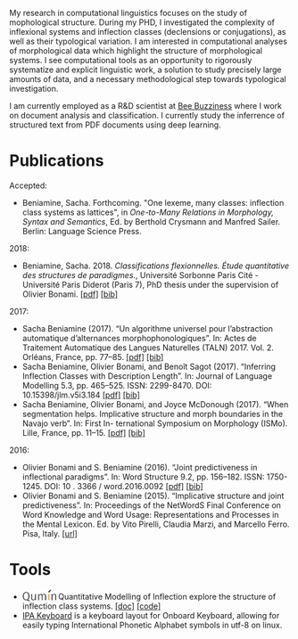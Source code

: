 ---
---


My research in computational linguistics focuses on the study of mophological structure.
During my PHD, I investigated the complexity of inflexional systems and inflection classes (declensions or conjugations),
as well as their typological variation.
I am interested in computational analyses of morphological data which highlight the structure of morphological systems. I see computational tools as an opportunity to rigorously systematize and explicit linguistic work, a solution to study precisely large amounts of data, and a necessary methodological step towards typological investigation.

I am currently employed as a R&D scientist at [Bee Buzziness](http://www.bee-buzziness.) where I work on document analysis and classification. I currently study the inferrence of structured text from PDF documents using deep learning.


# Publications

Accepted:

* Beniamine, Sacha. Forthcoming. "One lexeme, many classes: inflection class systems as lattices", in *One-to-Many Relations in Morphology, Syntax and Semantics*, Ed. by Berthold Crysmann and Manfred Sailer. Berlin: Language Science Press.

2018:

* Beniamine, Sacha. 2018. *Classifications flexionnelles. Étude quantitative des structures de paradigmes.*, Université Sorbonne Paris Cité - Université Paris Diderot (Paris 7), PhD thesis under the supervision of Olivier Bonami. [[pdf]](https://tel.archives-ouvertes.fr/tel-01840448/document) [[bib]](https://tel.archives-ouvertes.fr/tel-01840448v1/bibtex)

2017:

* Sacha Beniamine (2017). “Un algorithme universel pour l’abstraction automatique
d’alternances morphophonologiques”. In: Actes de Traitement Automatique des
Langues Naturelles (TALN) 2017. Vol. 2. Orléans, France, pp. 77–85.
 [[pdf]](https://hal.inria.fr/hal-01615899/document) [[bib]](https://hal.inria.fr/hal-01615899v1/bibtex)
* Sacha Beniamine, Olivier Bonami, and Benoı̂t Sagot (2017). “Inferring Inflection
Classes with Description Length”. In: Journal of Language Modelling 5.3, pp. 465–525. ISSN: 2299-8470. DOI: 10.15398/jlm.v5i3.184 [[pdf]](https://hal.inria.fr/hal-01718879/document) [[bib]](https://halshs.archives-ouvertes.fr/hal-01718879v1/bibtex)
* Sacha Beniamine, Olivier Bonami, and Joyce McDonough (2017). “When segmentation
helps. Implicative structure and morph boundaries in the Navajo verb”. In: First In-
ternational Symposium on Morphology (ISMo). Lille, France, pp. 11–15. [[pdf]]( https://colloque-ismo.univ-lille3.fr/data/documents/abstracts_booklet.pdf#page=17) [[bib]]()

2016:

* Olivier Bonami and S. Beniamine (2016). “Joint predictiveness in inflectional
paradigms”. In: Word Structure 9.2, pp. 156–182. ISSN: 1750-1245. DOI: 10 . 3366 /
word.2016.0092  [[pdf]](https://www.euppublishing.com/doi/pdfplus/10.3366/word.2016.0092) [[bib]](http://www.llf.cnrs.fr/fr/biblio/export/bibtex/4789)
* Olivier Bonami and S. Beniamine (2015). “Implicative structure and joint predictiveness”. In: Proceedings of the NetWordS Final Conference on Word Knowledge and Word Usage: Representations and Processes in the Mental Lexicon. Ed. by Vito Pirelli, Claudia Marzi, and Marcello Ferro. Pisa, Italy. [[url]](http://ceur-ws.org/Vol-1347/)

# Tools

* <img src="qumin.png" alt="Qumin" style="vertical-align: text-bottom;" width="60px"> Quantitative Modelling of Inflection  explore the structure of inflection class systems. [[doc]](http://drehu.linguist.univ-paris-diderot.fr/qumin/) [[code]](https://github.com/XachaB/Qumin)
* [IPA Keyboard](https://github.com/XachaB/IPAKeyboard) is a keyboard layout for Onboard Keyboard, allowing for easily typing International Phonetic Alphabet symbols in utf-8 on linux.
